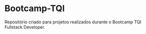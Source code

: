 # Bootcamp-TQI
Repositório criado para projetos realizados durante o Bootcamp TQI Fullstack Developer.
